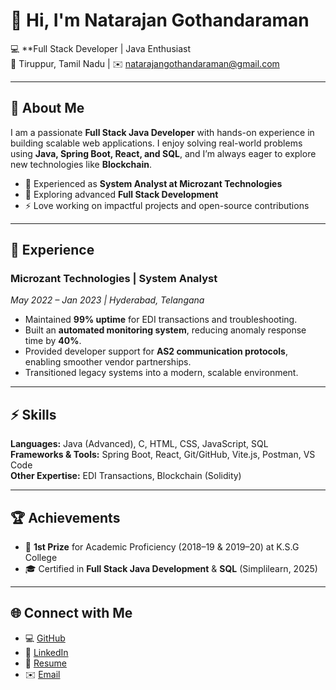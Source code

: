 # 👋 Hi, I'm Natarajan Gothandaraman  

💻 **Full Stack Developer | Java Enthusiast   
📍 Tiruppur, Tamil Nadu | ✉️ [natarajangothandaraman@gmail.com](mailto:natarajangothandaraman@gmail.com)  

---

## 🚀 About Me  
I am a passionate **Full Stack Java Developer** with hands-on experience in building scalable web applications. I enjoy solving real-world problems using **Java, Spring Boot, React, and SQL**, and I’m always eager to explore new technologies like **Blockchain**.  

- 🔧 Experienced as **System Analyst at Microzant Technologies**  
- 🌱 Exploring advanced **Full Stack Development**  
- ⚡ Love working on impactful projects and open-source contributions  

---

## 💼 Experience  

### **Microzant Technologies | System Analyst**  
*May 2022 – Jan 2023 | Hyderabad, Telangana*  
- Maintained **99% uptime** for EDI transactions and troubleshooting.  
- Built an **automated monitoring system**, reducing anomaly response time by **40%**.  
- Provided developer support for **AS2 communication protocols**, enabling smoother vendor partnerships.  
- Transitioned legacy systems into a modern, scalable environment.  

---



## ⚡ Skills  

**Languages:** Java (Advanced), C, HTML, CSS, JavaScript, SQL  
**Frameworks & Tools:** Spring Boot, React, Git/GitHub, Vite.js, Postman, VS Code  
**Other Expertise:** EDI Transactions, Blockchain (Solidity)  

---

## 🏆 Achievements  
- 🥇 **1st Prize** for Academic Proficiency (2018–19 & 2019–20) at K.S.G College  
- 🎓 Certified in **Full Stack Java Development** & **SQL** (Simplilearn, 2025)  

---

## 🌐 Connect with Me  
- 💻 [GitHub](https://github.com/Natarajan-Gothandaraman)  
- 🔗 [LinkedIn](https://www.linkedin.com/in/natarajangothandaraman/)  
- 📄 [Resume](https://drive.google.com/file/d/1znYBw9UVOh447zGIa_i-XmDw6e-G57il/view?usp=drive_link)  
- ✉️ [Email](mailto:natarajangothandaraman@gmail.com)  
